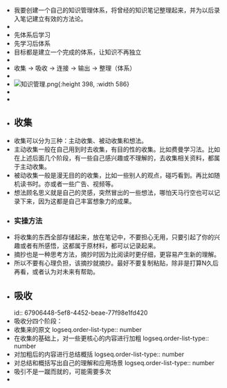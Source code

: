 - 我要创建一个自己的知识管理体系，将曾经的知识笔记整理起来，并为以后录入笔记建立有效的方法论。
-
- 先体系后学习
- 先学习后体系
- 目标都是建立一个完成的体系，让知识不再独立
-
- 收集 -> 吸收 -> 连接 -> 输出 -> 整理（体系）
-
- ![知识管理.png](../assets/知识管理_1737535241904_0.png){:height 398, :width 586}
-
-
- ## 收集
- 收集可以分为三种：主动收集、被动收集和想法。
- 主动收集一般在自己用到时去收集，有目的性的收集。比如费曼学习法。比如在上述后面几个阶段，有一些自己感兴趣或不理解的，去收集相关资料，都属于主动收集。
- 被动收集一般是漫无目的的收集，比如一些别人的观点，碰巧看到。再比如随机读书时。亦或者一些广告、视频等。
- 想法顾名思义就是自己的灵感，突然冒出的一些想法，哪怕天马行空也可以记录下来，因为这都是自己丰富想象力的成果。
- ### 实操方法
- 将收集的东西全部存储起来，放在笔记中，不要担心无用，只要引起了你的兴趣或者有所感悟，这都属于原材料，都可以记录起来。
- 摘抄也是一种思考方法，摘抄时因为比阅读时更仔细，更容易产生新的理解。
- 所以不要有心理负担，该摘抄就摘抄。最好不要复制粘贴，除非是打算N久后再看，或者认为对未来有帮助。
- ## 吸收
  id:: 67906448-5ef8-4452-beae-77f98e1fd420
- 吸收分四个阶段：
- 收集来的原文
  logseq.order-list-type:: number
- 在收集的基础上，对一些更核心的内容进行加粗
  logseq.order-list-type:: number
- 对加粗后的内容进行总结概括
  logseq.order-list-type:: number
- 对总结和概括写出自己的理解和应用场景
  logseq.order-list-type:: number
- 吸引不是一蹴而就的，可能需要多次
-